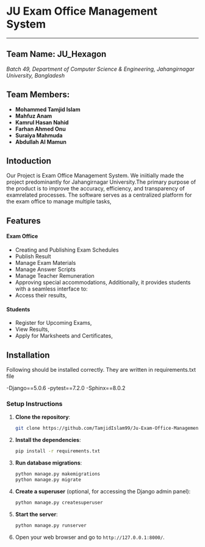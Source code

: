 # JU Exam Office Management System
---
## Team Name: JU_Hexagon
*Batch 49, Department of Computer Science & Engineering, Jahangirnagar University, Bangladesh*

## Team Members:
- **Mohammed Tamjid Islam** 
- **Mahfuz Anam** 
- **Kamrul Hasan Nahid** 
- **Farhan Ahmed Onu** 
- **Suraiya Mahmuda** 
- **Abdullah Al Mamun**
## Intoduction

Our Project is Exam Office Management System. We iniitially made the project predominantly for Jahangirnagar University.The primary purpose of the product is to improve the accuracy, efficiency, and transparency of examrelated processes. The software serves as a centralized platform for the exam office to manage multiple tasks,

## Features
#### Exam Office
- Creating and Publishing Exam Schedules
- Publish Result
- Manage Exam Materials
- Manage Answer Scripts
- Manage Teacher Remuneration
- Approving special accommodations,
Additionally, it provides students with a seamless interface to:
- Access their results,
#### Students
- Register for Upcoming Exams,
- View Results,
- Apply for Marksheets and Certificates,

  


## Installation
Following should be installed correctly. They are written in requirements.txt file

-Django==5.0.6
-pytest==7.2.0
-Sphinx==8.0.2


### Setup Instructions

1. **Clone the repository**:
    ```bash
    git clone https://github.com/TamjidIslam99/Ju-Exam-Office-Management-System.git
    ```

2. **Install the dependencies**:
    ```bash
    pip install -r requirements.txt
    ```

3. **Run database migrations**:
    ```bash
    python manage.py makemigrations
    python manage.py migrate
    ```

4. **Create a superuser** (optional, for accessing the Django admin panel):
    ```bash
    python manage.py createsuperuser
    ```

5. **Start the server**:
    ```bash
    python manage.py runserver
    ```

6. Open your web browser and go to `http://127.0.0.1:8000/`.


